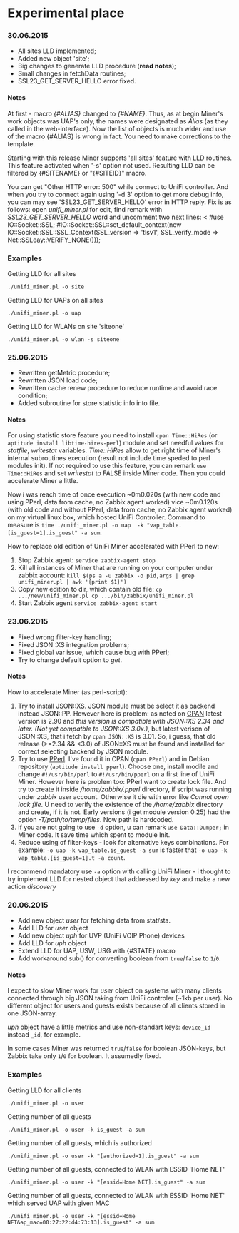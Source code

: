 # Experimental place

### 30.06.2015
- All sites LLD implemented;
- Added new object 'site';
- Big changes to generate LLD procedure (**read notes**);
- Small changes in fetchData routines;
- SSL23_GET_SERVER_HELLO error fixed.

#### Notes

At first - macro *_{#ALIAS}_* changed to *_{#NAME}_*. Thus, as at begin Miner's work objects was UAP's only, the names were designated as _Alias_
(as they called in the web-interface). Now the list of objects is much wider and use of the macro {#ALIAS} is wrong in fact. You need to make 
corrections to the template.

Starting with this release Miner supports 'all sites' feature with LLD routines. This feature activated when '-s' option not used. Resulting LLD can be filtered by {#SITENAME} or "{#SITEID}" macro.

You can get "Other HTTP error: 500" while connect to UniFi controller. And when you try to connect again using '-d 3' option to get more debug info, you 
can may see 'SSL23_GET_SERVER_HELLO' error in HTTP reply. Fix is as follows: open _unifi_miner.pl_ for edit, find remark with _SSL23_GET_SERVER_HELLO_ word
and uncomment two next lines: 
<
#use IO::Socket::SSL;
#IO::Socket::SSL::set_default_context(new IO::Socket::SSL::SSL_Context(SSL_version => 'tlsv1', SSL_verify_mode => Net::SSLeay::VERIFY_NONE()));
>

### Examples
   Getting LLD for all sites

  `./unifi_miner.pl -o site`

   Getting LLD for UAPs on all sites

  `./unifi_miner.pl -o uap`

   Getting LLD for WLANs on site 'siteone'

  `./unifi_miner.pl -o wlan -s siteone`



### 25.06.2015
- Rewritten getMetric procedure;
- Rewritten JSON load code;
- Rewritten cache renew procedure to reduce runtime and avoid race condition;
- Added subroutine for store statistic info into file.

#### Notes

For using statistic store feature you need to install `cpan Time::HiRes` (or `aptitude install libtime-hires-perl`) module and set needful values for _statfile_, _writestat_ variables. _Time::HiRes_ allow to get right time of Miner's internal subroutines execution (result not include time speded to perl modules init). If not required to use this feature, you can remark `use Time::HiRes` and set _writestat_ to FALSE inside Miner code. Then you could accelerate Miner a little.

Now i was reach time of once execution ~0m0.020s (with new code and using PPerl, data from cache, no Zabbix agent worked) vice ~0m0.120s (with old code and without PPerl, data from cache, no Zabbix agent worked) on my virtual linux box, which hosted UniFi Controller. Command to measure is `time ./unifi_miner.pl -o uap  -k "vap_table.[is_guest=1].is_guest" -a sum`. 

How to replace old edition of UniFi Miner accelerated with PPerl to new: 

1. Stop Zabbix agent: `service zabbix-agent stop`
2. Kill all instances of Miner that are running on your computer under zabbix account: `kill $(ps a -u zabbix -o pid,args | grep unifi_miner.pl | awk '{print $1}')`
3. Copy new edition to dir, which contain old file: `cp .../new/unifi_miner.pl cp .../bin/zabbix/unifi_miner.pl`
4. Start Zabbix agent `service zabbix-agent start`

### 23.06.2015
- Fixed wrong filter-key handling;
- Fixed JSON::XS integration problems;
- Fixed global var issue, which cause bug with PPerl;
- Try to change default option to _get_.

#### Notes
How to accelerate Miner (as perl-script):

1. Try to install JSON::XS. JSON module must be select it as backend instead JSON::PP. However here is problem: as noted on [CPAN](http://search.cpan.org/~makamaka/JSON-2.90/lib/JSON.pm) latest version is 2.90 and _this version is compatible with JSON::XS 2.34 and later. (Not yet compatble to JSON::XS 3.0x.)_, but latest verison of JSON::XS, that i fetch by `cpan JSON::XS` is 3.01. So, i guess, that old release (>=2.34 && <3.0) of JSON::XS must be found and installed for correct selecting backend by JSON module. 
2. Try to use [PPerl](http://search.cpan.org/~msergeant/PPerl-0.25/PPerl.pm). I've found it in CPAN (`cpan PPerl`) and in Debian repository (`aptitude install pperl`). Choose one, install modile and change `#!/usr/bin/perl` to `#!/usr/bin/pperl` on a first line of UniFi Miner. However here is problem too: PPerl want to create lock file. And try to create it inside _/home/zabbix/.pperl_ directory, if script was running under _zabbix_ user account. Otherwise it die with error like _Cannot open lock file_. U need to verify the existence of the _/home/zabbix_ directory and create, if it is not. Early versions (i get module version 0.25) had the option _-T/path/to/temp/files_. Now path is hardcoded.
3. if you are not going to use `-d` option, u can remark `use Data::Dumper;` in Miner code. It save time which spent to module Init.
4. Reduce using of filter-keys - look for alternative keys combinations. For example: `-o uap -k vap_table.is_guest -a sum` is faster that `-o uap -k vap_table.[is_guest=1].t -a count`.

I recommend mandatory use `-a` option with calling UniFi Miner - i thought to try implement LLD for nested object that addressed by _key_ and make a new action _discovery_

### 20.06.2015

- Add new object _user_ for fetching data from stat/sta.
- Add LLD for _user_ object
- Add new object _uph_ for UVP (UniFi VOIP Phone) devices 
- Add LLD for _uph_ object
- Extend LLD for UAP, USW, USG with {#STATE} macro
- Add workaround sub() for converting boolean from `true`/`false` to `1`/`0`.  

#### Notes
  I expect to slow Miner work for _user_ object on systems with many clients connected through big JSON taking from UniFi controler (~1kb per user). No different object for users and guests exists because of all clients stored in one JSON-array. 
 
  _uph_ object have a little metrics and use non-standart keys: `device_id` instead `_id`, for example.

  In some cases Miner was returned `true`/`false` for boolean JSON-keys, but Zabbix take only `1`/`0` for boolean. It assumedly fixed. 

### Examples
   Getting LLD for all clients

  `./unifi_miner.pl -o user`

   Getting number of all guests

  `./unifi_miner.pl -o user -k is_guest -a sum`

   Getting number of all guests, which is authorized

  `./unifi_miner.pl -o user -k "[authorized=1].is_guest" -a sum`

   Getting number of all guests, connected to WLAN with ESSID 'Home NET'

  `./unifi_miner.pl -o user -k "[essid=Home NET].is_guest" -a sum`

   Getting number of all guests, connected to WLAN with ESSID 'Home NET' which served UAP with given MAC

  `./unifi_miner.pl -o user -k "[essid=Home NET&ap_mac=00:27:22:d4:73:13].is_guest" -a sum`


